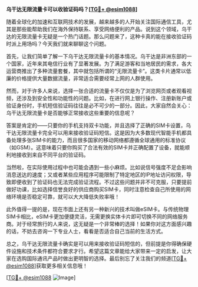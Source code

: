 **乌干达无限流量卡可以收验证码吗？[[TG💪+ @esim1088](https://t.me/s/esim1088)]**

随着全球化的加速和互联网技术的发展，越来越多的人开始关注国际通信工具，尤其是那些能帮助我们在海外保持联系、享受网络便利的产品。说到这个领域，乌干达的无限流量卡无疑是一个热门话题。那么问题来了，这种卡真的能在接收验证码时派上用场吗？今天我们就来聊聊这个问题。

首先，让我们简单了解一下乌干达无限流量卡的基本情况。乌干达是非洲东部的一个国家，近年来其电信行业有了显著发展。为了满足游客和当地居民的需求，各大运营商推出了多种流量套餐，其中就包括所谓的“无限流量卡”。这类卡片通常以低廉的价格提供大量数据流量，非常适合需要经常上网的人群使用。

然而，对于许多人来说，选择一张合适的流量卡不仅仅是为了浏览网页或者观看视频，还涉及到安全性和功能性的问题。比如，在进行网上银行操作、注册新账户或验证身份时，手机短信验证码往往是必不可少的一部分。因此，大家自然会关心：乌干达无限流量卡是否能够正常接收这些重要的信息呢？

答案是肯定的——只要你的手机支持双卡功能，并且选择了正确的SIM卡设置，乌干达无限流量卡完全可以用来接收验证码短信。这是因为大多数现代智能手机都具备处理多张SIM卡的能力，而且很多国家的移动网络都遵循全球通用的标准协议（如GSM）。这意味着只要你购买了合法有效的SIM卡并正确配置了设备，就能顺利地接收到来自不同平台的验证码。

当然啦，在实际使用过程中也可能会遇到一些小麻烦。比如说信号强度不足会影响消息送达的速度；又或者某些应用程序可能限制了特定地区的IP地址访问权限，导致即便收到了验证码也无法完成验证流程。不过这些问题并非不可克服，只要提前做好功课，比如选择信誉良好的供应商购买SIM卡，同时注意检查自己所使用的网络环境是否稳定可靠，就可以大大降低失败率哦！

此外值得一提的是，现在市面上还有另一种新兴的技术叫做eSIM卡。与传统物理SIM卡相比，eSIM卡更加便捷灵活，无需更换实体卡片即可切换不同的网络服务商。对于经常旅行的人来说，这无疑是一个非常棒的选择！如果你对这方面感兴趣的话，不妨去咨询一下专业人士，看看是否适合自己当前的生活方式。

总之，乌干达无限流量卡确实是可以用来接收验证码短信的，但前提是你得确保硬件设施和技术条件都符合要求才行。希望这篇文章能给大家带来一定的启发，让大家在选购国际通讯产品时做出更明智的选择。最后别忘了关注我们的频道[[TG💪+ @esim1088](https://t.me/s/esim1088)]获取更多相关信息哦！

[[TG💪+ @esim1088](https://t.me/s/esim1088) ![Image](https://i.postimg.cc/4NQfJmqS/Snipaste-2025-05-13-00-14-12.png)]
